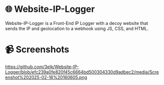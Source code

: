 # 🌐 Website-IP-Logger

Website-IP-Logger is a Front-End IP Logger with a decoy website that sends the IP and geolocation to a webhook using JS, CSS, and HTML.

# 📹 Screenshots

https://github.com/3elk/Website-IP-Logger/blob/efc239a0fe820f45c6664bd500304330d9adbec2/media/Screenshot%202025-02-16%20160605.png

